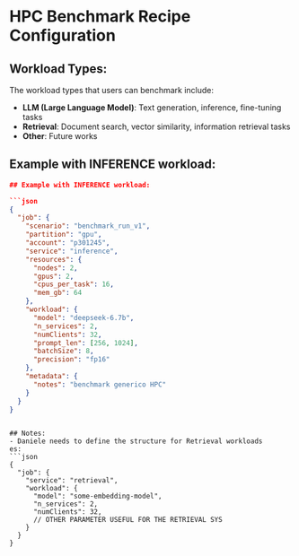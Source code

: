 # HPC Benchmark Recipe Configuration

## Workload Types:
The workload types that users can benchmark include:
- **LLM (Large Language Model)**: Text generation, inference, fine-tuning tasks
- **Retrieval**: Document search, vector similarity, information retrieval tasks
- **Other**: Future works

## Example with INFERENCE workload:

```json
## Example with INFERENCE workload:

```json
{
  "job": {
    "scenario": "benchmark_run_v1",
    "partition": "gpu",
    "account": "p301245",
    "service": "inference",
    "resources": {
      "nodes": 2,
      "gpus": 2,
      "cpus_per_task": 16,
      "mem_gb": 64
    },
    "workload": {
      "model": "deepseek-6.7b",
      "n_services": 2,
      "numClients": 32,
      "prompt_len": [256, 1024],
      "batchSize": 8,
      "precision": "fp16"
    },
    "metadata": {
      "notes": "benchmark generico HPC"
    }
  }
}

```

```

## Notes:
- Daniele needs to define the structure for Retrieval workloads
es: 
```json
{
  "job": {
    "service": "retrieval",
    "workload": {
      "model": "some-embedding-model",
      "n_services": 2,
      "numClients": 32,
      // OTHER PARAMETER USEFUL FOR THE RETRIEVAL SYS
    }
  }
}
```